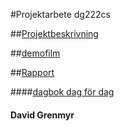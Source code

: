 #Projektarbete dg222cs

##[Projektbeskrivning](https://github.com/Grenmyr/1DV449_dg222cs/blob/master/project/documents/projektbeskrivning.md)  

##[demofilm](https://www.youtube.com/watch?v=w-lJe9NUrMI)

##[Rapport](https://github.com/Grenmyr/1DV449_dg222cs/blob/master/project/documents/rapport.md)

####[dagbok dag för dag](https://github.com/Grenmyr/1DV449_dg222cs/blob/master/project/documents/projektReflektioner.md)

#### David Grenmyr
